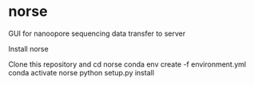 # norse
GUI for nanoopore sequencing data transfer to server

Install norse

Clone this repository and cd norse
conda env create -f environment.yml
conda activate norse
python setup.py install
